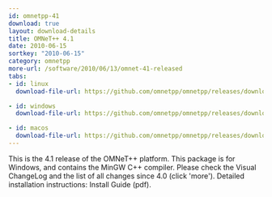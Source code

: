 ```yaml
---
id: omnetpp-41
download: true
layout: download-details
title: OMNeT++ 4.1
date: 2010-06-15
sortkey: "2010-06-15"
category: omnetpp
more-url: /software/2010/06/13/omnet-41-released
tabs:
- id: linux
  download-file-url: https://github.com/omnetpp/omnetpp/releases/download/omnetpp-4.1/omnetpp-4.1-src.tgz

- id: windows
  download-file-url: https://github.com/omnetpp/omnetpp/releases/download/omnetpp-4.1/omnetpp-4.1-src-windows.zip

- id: macos
  download-file-url: https://github.com/omnetpp/omnetpp/releases/download/omnetpp-4.1/omnetpp-4.1-src.tgz
---
```


This is the 4.1 release of the OMNeT++ platform. This package is for Windows,
and contains the MinGW C++ compiler. Please check the Visual ChangeLog and the
list of all changes since 4.0 (click 'more'). Detailed installation
instructions: Install Guide (pdf).


